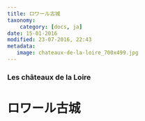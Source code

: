 ```yaml
---
title: ロワール古城
taxonomy:
    category: [docs, ja]
date: 15-01-2016
modified: 23-07-2016, 22:43
metadata:
   image: chateaux-de-la-loire_700x499.jpg
---
```

### Les châteaux de la Loire

# ロワール古城